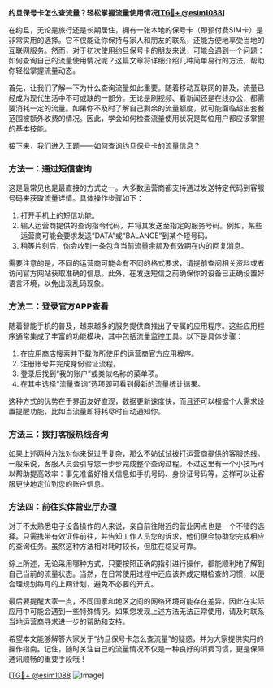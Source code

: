 **约旦保号卡怎么查流量？轻松掌握流量使用情况[[TG💪+ @esim1088](https://t.me/s/esim1088)]**

在约旦，无论是旅行还是长期居住，拥有一张本地的保号卡（即预付费SIM卡）是非常实用的选择。它不仅能让你保持与家人和朋友的联系，还能方便地享受当地的互联网服务。然而，对于初次使用约旦保号卡的朋友来说，可能会遇到一个问题：如何查询自己的流量使用情况呢？这篇文章将详细介绍几种简单易行的方法，帮助你轻松掌握流量动态。

首先，让我们了解一下为什么查询流量如此重要。随着移动互联网的普及，流量已经成为现代生活中不可或缺的一部分。无论是刷视频、看新闻还是在线办公，都需要消耗一定的流量。如果你不及时了解自己剩余的流量额度，就可能面临超出套餐范围被额外收费的情况。因此，学会如何检查流量使用状况是每位用户都应该掌握的基本技能。

接下来，我们进入正题——如何查询约旦保号卡的流量信息？

### 方法一：通过短信查询

这是最常见也是最直接的方式之一。大多数运营商都支持通过发送特定代码到客服号码来获取流量详情。具体操作步骤如下：

1. 打开手机上的短信功能。
2. 输入运营商提供的查询指令代码，并将其发送至指定的服务号码。例如，某些运营商可能会要求发送“DATA”或“BALANCE”到某个短号码。
3. 稍等片刻后，你会收到一条包含当前流量余额及有效期在内的回复消息。

需要注意的是，不同的运营商可能会有不同的格式要求，请提前查阅相关资料或者访问官方网站获取准确的信息。此外，在发送短信之前确保你的设备已正确设置好语言环境，以免出现乱码现象。

### 方法二：登录官方APP查看

随着智能手机的普及，越来越多的服务提供商推出了专属的应用程序。这些应用程序通常集成了丰富的功能模块，其中包括流量监控工具。以下是具体步骤：

1. 在应用商店搜索并下载你所使用的运营商官方应用程序。
2. 注册账号并完成身份验证流程。
3. 登录后找到“我的账户”或类似名称的菜单项。
4. 在其中选择“流量查询”选项即可看到最新的流量统计结果。

这种方式的优势在于界面友好直观，数据更新速度快，而且还可以根据个人需求设置提醒功能，比如当流量即将耗尽时自动通知你。

### 方法三：拨打客服热线咨询

如果上述两种方法对你来说过于复杂，那么不妨试试拨打运营商提供的客服热线。一般来说，客服人员会引导您一步步完成整个查询过程。不过这里有一个小技巧可以帮助提高效率：事先准备好相关信息如手机号码、身份证号码等，这样可以让客服更快地定位到您的账户信息。

### 方法四：前往实体营业厅办理

对于不太熟悉电子设备操作的人来说，亲自前往附近的营业网点也是一个不错的选择。只需携带有效证件前往，并告知工作人员您的诉求，他们便会协助您完成相应的查询任务。虽然这种方法相对耗时较长，但胜在稳妥可靠。

综上所述，无论采用哪种方式，只要按照正确的指引进行操作，都能顺利地了解到自己当前的流量状态。当然，在日常使用过程中还应该养成定期检查的习惯，以便合理规划每月的上网计划，避免不必要的开支。

最后要提醒大家一点，不同国家和地区之间的网络环境可能存在差异，因此在实际应用中可能会遇到一些特殊情况。如果您发现上述方法无法正常使用，请及时联系当地运营商寻求进一步的帮助和支持。

希望本文能够解答大家关于“约旦保号卡怎么查流量”的疑惑，并为大家提供实用的操作指南。记住，随时关注自己的流量情况不仅是一种良好的消费习惯，更是保障通讯顺畅的重要手段哦！

[[TG💪+ @esim1088](https://t.me/s/esim1088) ![Image](https://i.postimg.cc/4NQfJmqS/Snipaste-2025-05-13-00-14-12.png)]